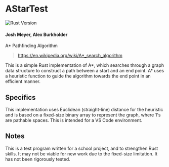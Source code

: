 # AStarTest

![Rust Version](https://img.shields.io/badge/Rust-1.77.2%2B-brown)

#### Josh Meyer, Alex Burkholder

A* Pathfinding Algorithm

> https://en.wikipedia.org/wiki/A*_search_algorithm

This is a simple Rust implementation of A*, which searches through a graph data structure to construct a path between a start and an end point.
A* uses a heuristic function to guide the algorithm towards the end point in an efficient manner.

## Specifics

This implementation uses Euclidean (straight-line) distance for the heuristic and is based on a fixed-size binary array to represent the graph, where 1's are pathable spaces.
This is intended for a VS Code environment.

## Notes

This is a test program written for a school project, and to strengthen Rust skills. It may not be viable for new work due to the fixed-size limitation. It has not been rigorously tested.
